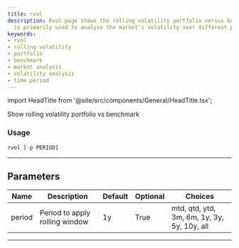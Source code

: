 ```yaml
---
title: rvol
description: Rvol page shows the rolling volatility portfolio versus benchmark. It
  is primarily used to analyse the market's volatility over different periods.
keywords:
- rvol
- rolling volatility
- portfolio
- benchmark
- market analysis
- volatility analysis
- time period
---
```


import HeadTitle from '@site/src/components/General/HeadTitle.tsx';

<HeadTitle title="portfolio/rvol - Reference | OpenBB Terminal Docs" />

Show rolling volatility portfolio vs benchmark

### Usage

```python
rvol [-p PERIOD]
```

---

## Parameters

| Name | Description | Default | Optional | Choices |
| ---- | ----------- | ------- | -------- | ------- |
| period | Period to apply rolling window | 1y | True | mtd, qtd, ytd, 3m, 6m, 1y, 3y, 5y, 10y, all |

---
